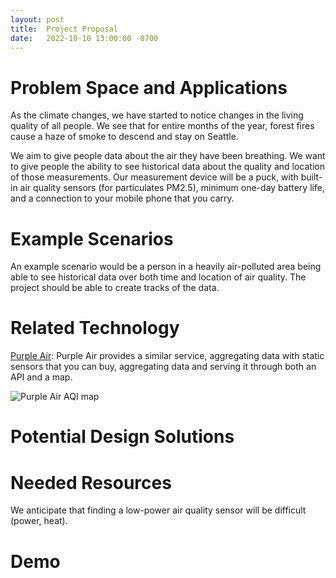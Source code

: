 ```yaml
---
layout: post
title:  Project Proposal
date:   2022-10-10 13:00:00 -0700
---
```

# Problem Space and Applications
As the climate changes, we have started to notice changes in the living quality of all people. We see
that for entire months of the year, forest fires cause a haze of smoke to descend and stay on Seattle.

We aim to give people data about the air they have been breathing. We want to give people the ability to see 
historical data about the quality and location of those measurements. Our measurement device will be a puck,
with built-in air quality sensors (for particulates PM2.5), minimum one-day battery life, and a connection 
to your mobile phone that you carry.

# Example Scenarios
An example scenario would be a person in a heavily air-polluted area being able to see historical data
over both time and location of air quality. The project should be able to create tracks of the data.

# Related Technology
[Purple Air](https://www2.purpleair.com/): Purple Air provides a similar service, aggregating data with static 
sensors that you can buy, aggregating data and serving it through both an API and a map.

![Purple Air AQI map](/cse475-22au-docs/assets/proposal/purple-air-map.png)
# Potential Design Solutions

# Needed Resources
We anticipate that finding a low-power air quality sensor will be difficult (power, heat).

# Demo
